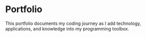 # Portfolio
This portfolio documents my coding journey as I add technology, applications, and knowledge into my programming toolbox.
